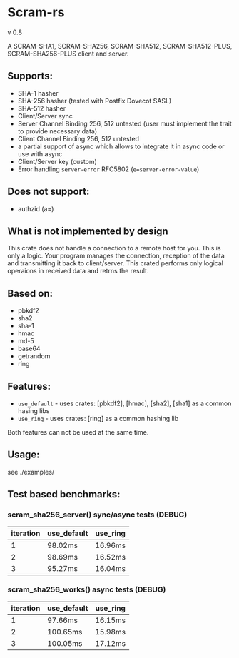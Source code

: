 # Scram-rs

v 0.8

A SCRAM-SHA1, SCRAM-SHA256, SCRAM-SHA512, SCRAM-SHA512-PLUS, SCRAM-SHA256-PLUS client and server.  

## Supports:  
- SHA-1 hasher
- SHA-256 hasher (tested with Postfix Dovecot SASL)
- SHA-512 hasher
- Client/Server sync
- Server Channel Binding 256, 512 untested (user must implement the trait to provide necessary data)
- Client Channel Binding 256, 512 untested
- a partial support of async which allows to integrate it in async code
  or use with async
- Client/Server key (custom)
- Error handling `server-error` RFC5802 (`e=server-error-value`)

## Does not support:
- authzid (a=)

## What is not implemented by design
This crate does not handle a connection to a remote host for you. This is only a logic. Your program manages the connection, reception of the data and transmitting it back to client/server. This crated performs only logical operaions in received data and retrns the result.

## Based on:  
- pbkdf2
- sha2 
- sha-1
- hmac
- md-5
- base64
- getrandom
- ring

## Features:
- `use_default` - uses crates: [pbkdf2], [hmac], [sha2], [sha1] as a common hasing libs
- `use_ring` - uses crates: [ring] as a common hashing lib

Both features can not be used at the same time.

## Usage:  

see ./examples/

## Test based benchmarks:

### scram_sha256_server() sync/async tests (DEBUG)

| iteration | use_default | use_ring |
|-----------|-------------|----------|
| 1         | 98.02ms     | 16.96ms  |
| 2         | 98.69ms     | 16.52ms  |
| 3         | 95.27ms     | 16.04ms  |


### scram_sha256_works() async tests (DEBUG)

| iteration | use_default | use_ring |
|-----------|-------------|----------|
| 1         | 97.66ms     | 16.15ms  |
| 2         | 100.65ms    | 15.98ms  |
| 3         | 100.05ms    | 17.12ms  |


